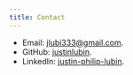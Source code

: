 ```yaml
---
title: Contact
---
```


- Email: [jlubi333@gmail.com][email].
- GitHub: [justinlubin][github].
- LinkedIn: [justin-philip-lubin][linkedin].

[email]: mailto:jlubi333@gmail.com
[github]: https://github.com/justinlubin/
[linkedin]: https://www.linkedin.com/in/justin-philip-lubin
